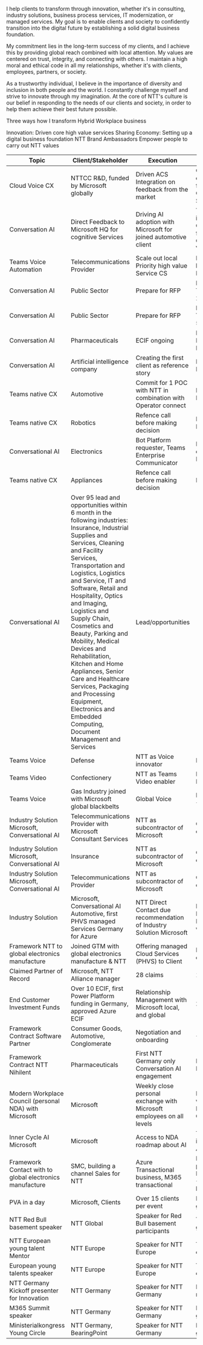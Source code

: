 I help clients to transform through innovation, whether it's in consulting, industry solutions, business process services, IT modernization, or managed services. My goal is to enable clients and society to confidently transition into the digital future by establishing a solid digital business foundation.

My commitment lies in the long-term success of my clients, and I achieve this by providing global reach combined with local attention. My values are centered on trust, integrity, and connecting with others. I maintain a high moral and ethical code in all my relationships, whether it's with clients, employees, partners, or society.

As a trustworthy individual, I believe in the importance of diversity and inclusion in both people and the world. I constantly challenge myself and strive to innovate through my imagination. At the core of NTT's culture is our belief in responding to the needs of our clients and society, in order to help them achieve their best future possible.


Three ways how I transform Hybrid Workplace business

Innovation: Driven core high value services
Sharing Economy: Setting up a digital business foundation
NTT Brand Ambassadors Empower people to carry out NTT values


|Topic|Client/Stakeholder|Execution|Value|
|-----|-----------------|---------|-----|
|Cloud Voice CX|NTTCC R&D, funded by Microsoft globally|Driven ACS Integration on feedback from the market|Global launch of Cloud Voice for Azure Communication Services|
|Conversation AI|Direct Feedback to Microsoft HQ for cognitive Services|Driving AI adoption with Microsoft for joined automotive client|Trusted advisor in Europe & Germany GTM for Conversation Voice AI|
|Teams Voice Automation|Telecommunications Provider|Scale out local Priority high value Service CS|Booked:100k booked Pipeline: 2m|
|Conversation AI|Public Sector|Prepare for RFP|Pipeline: 100k TS Pipeline: 250k PHVS|
|Conversation AI|Public Sector|Prepare for RFP|Pipeline: 250k TS Pipeline: 500k PHVS|
|Conversation AI|Pharmaceuticals|ECIF ongoing|Booked: 15k Pipeline: 500k PHVS|
|Conversation AI|Artificial intelligence company|Creating the first client as reference story|Booked: 25k Pipeline: 350k|
|Teams native CX|Automotive|Commit for 1 POC with NTT in combination with Operator connect|Booked: 50k Pipeline: 1,5m|
|Teams native CX|Robotics|Refence call before making decision|Booked: 25k Pipeline: 175k|
|Conversational AI|Electronics|Bot Platform requester, Teams Enterprise Communicator|Lost 50k due double booking Pipeline: tbd.|
|Teams native CX|Appliances|Refence call before making decision|Pipeline: 150k|
|Conversational AI|Over 95 lead and opportunities within 6 month in the following industries: Insurance, Industrial Supplies and Services, Cleaning and Facility Services, Transportation and Logistics, Logistics and Service, IT and Software, Retail and Hospitality, Optics and Imaging, Logistics and Supply Chain, Cosmetics and Beauty, Parking and Mobility, Medical Devices and Rehabilitation, Kitchen and Home Appliances, Senior Care and Healthcare Services, Packaging and Processing Equipment, Electronics and Embedded Computing, Document Management and Services|Lead/opportunities|
|Teams Voice|Defense|NTT as Voice innovator|Booked: 100k|
|Teams Video|Confectionery|NTT as Teams Video enabler|Booked: 10k ECIF|
|Teams Voice|Gas Industry joined with Microsoft global blackbelts|Global Voice|Deal lost lost <5m|
|Industry Solution Microsoft, Conversational AI|Telecommunications Provider with Microsoft Consultant Services|NTT as subcontractor of Microsoft|Opportunity cost 1m|
|Industry Solution Microsoft, Conversational AI|Insurance|NTT as subcontractor of Microsoft|Opportunity cost <14m|
|Industry Solution Microsoft, Conversational AI|Telecommunications Provider|NTT as subcontractor of Microsoft|Opportunity cost <10m|
|Industry Solution|Microsoft, Conversational AI Automotive, first PHVS managed Services Germany for Azure|NTT Direct Contact due recommendation of Industry Solution Microsoft|Booked: 300k PHVS First Project Shared with NTT DATA|
|Framework NTT to global electronics manufacture|Joined GTM with global electronics manufacture & NTT|Offering managed Cloud Services (PHVS) to Client|Business Plan over <10m|
|Claimed Partner of Record|Microsoft, NTT Alliance manager|28 claims|100k|
|End Customer Investment Funds|Over 10 ECIF, first Power Platform funding in Germany, approved Azure ECIF|Relationship Management with Microsoft local, and global|2m|
|Framework Contract Software Partner|Consumer Goods, Automotive, Conglomerate|Negotiation and onboarding|<5m to today|
|Framework Contract NTT Nihilent|Pharmaceuticals|First NTT Germany only Conversation AI engagement|Booked: 12k Pipeline: <1m|
|Modern Workplace Council (personal NDA) with Microsoft|Microsoft|Weekly close personal exchange with Microsoft employees on all levels|NTT brand within Microsoft Germany|
|Inner Cycle AI Microsoft|Microsoft|Access to NDA roadmap about AI|Technical insides around AI|
|Framework Contact with to global electronics manufacture|SMC, building a channel Sales for NTT|Azure Transactional business, M365 transactional|Booked: 50k per anno Business Plan <7m Marketing budgets: <40k|
|PVA in a day|Microsoft, Clients|Over 15 clients per event|Demand generation|
|NTT Red Bull basement speaker|NTT Global|Speaker for Red Bull basement participants|Talent Demand generation|
|NTT European young talent Mentor|NTT Europe|Speaker for NTT Europe|Talent education|
|European young talents speaker|NTT Europe|Speaker for NTT Europe|Talent education|
|NTT Germany Kickoff presenter for Innovation|NTT Germany|Speaker for NTT Germany|NTT Germany motivation|
|M365 Summit speaker|NTT Germany|Speaker for NTT Germany|Demand generation|
|Ministerialkongress Young Circle|NTT Germany, BearingPoint|Speaker for NTT Germany|Demand generation|



